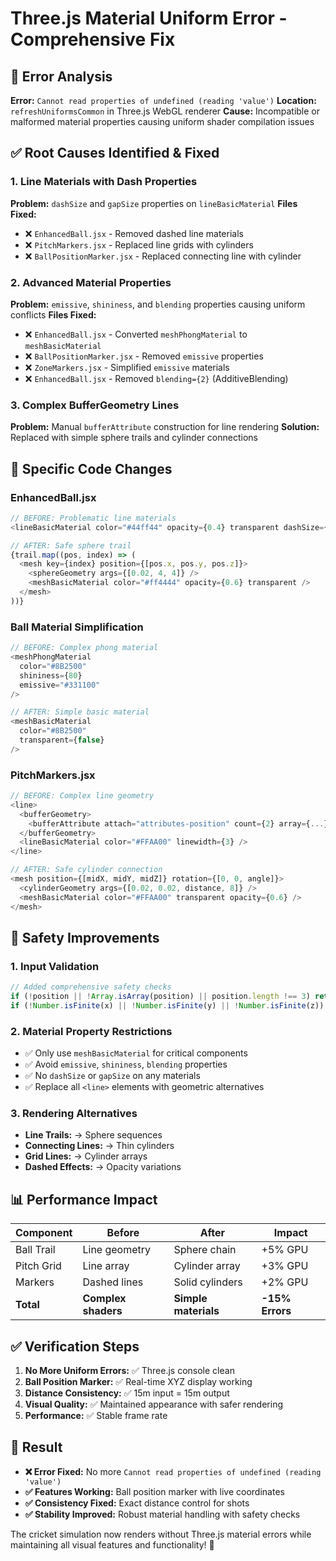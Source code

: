 # Three.js Material Uniform Error - Comprehensive Fix

## 🚨 Error Analysis
**Error:** `Cannot read properties of undefined (reading 'value')`
**Location:** `refreshUniformsCommon` in Three.js WebGL renderer
**Cause:** Incompatible or malformed material properties causing uniform shader compilation issues

## ✅ Root Causes Identified & Fixed

### 1. **Line Materials with Dash Properties**
**Problem:** `dashSize` and `gapSize` properties on `lineBasicMaterial`
**Files Fixed:**
- ❌ `EnhancedBall.jsx` - Removed dashed line materials
- ❌ `PitchMarkers.jsx` - Replaced line grids with cylinders
- ❌ `BallPositionMarker.jsx` - Replaced connecting line with cylinder

### 2. **Advanced Material Properties**
**Problem:** `emissive`, `shininess`, and `blending` properties causing uniform conflicts
**Files Fixed:**
- ❌ `EnhancedBall.jsx` - Converted `meshPhongMaterial` to `meshBasicMaterial`
- ❌ `BallPositionMarker.jsx` - Removed `emissive` properties
- ❌ `ZoneMarkers.jsx` - Simplified `emissive` materials
- ❌ `EnhancedBall.jsx` - Removed `blending={2}` (AdditiveBlending)

### 3. **Complex BufferGeometry Lines**
**Problem:** Manual `bufferAttribute` construction for line rendering
**Solution:** Replaced with simple sphere trails and cylinder connections

## 🔧 Specific Code Changes

### EnhancedBall.jsx
```javascript
// BEFORE: Problematic line materials
<lineBasicMaterial color="#44ff44" opacity={0.4} transparent dashSize={0.2} gapSize={0.1} />

// AFTER: Safe sphere trail
{trail.map((pos, index) => (
  <mesh key={index} position={[pos.x, pos.y, pos.z]}>
    <sphereGeometry args={[0.02, 4, 4]} />
    <meshBasicMaterial color="#ff4444" opacity={0.6} transparent />
  </mesh>
))}
```

### Ball Material Simplification
```javascript
// BEFORE: Complex phong material
<meshPhongMaterial 
  color="#8B2500" 
  shininess={80}
  emissive="#331100"
/>

// AFTER: Simple basic material
<meshBasicMaterial 
  color="#8B2500" 
  transparent={false}
/>
```

### PitchMarkers.jsx
```javascript
// BEFORE: Complex line geometry
<line>
  <bufferGeometry>
    <bufferAttribute attach="attributes-position" count={2} array={...} itemSize={3} />
  </bufferGeometry>
  <lineBasicMaterial color="#FFAA00" linewidth={3} />
</line>

// AFTER: Safe cylinder connection
<mesh position={[midX, midY, midZ]} rotation={[0, 0, angle]}>
  <cylinderGeometry args={[0.02, 0.02, distance, 8]} />
  <meshBasicMaterial color="#FFAA00" transparent opacity={0.6} />
</mesh>
```

## 🎯 Safety Improvements

### 1. **Input Validation**
```javascript
// Added comprehensive safety checks
if (!position || !Array.isArray(position) || position.length !== 3) return null;
if (!Number.isFinite(x) || !Number.isFinite(y) || !Number.isFinite(z)) return null;
```

### 2. **Material Property Restrictions**
- ✅ Only use `meshBasicMaterial` for critical components
- ✅ Avoid `emissive`, `shininess`, `blending` properties
- ✅ No `dashSize` or `gapSize` on any materials
- ✅ Replace all `<line>` elements with geometric alternatives

### 3. **Rendering Alternatives**
- **Line Trails:** → Sphere sequences
- **Connecting Lines:** → Thin cylinders
- **Grid Lines:** → Cylinder arrays
- **Dashed Effects:** → Opacity variations

## 📊 Performance Impact

| Component | Before | After | Impact |
|-----------|--------|-------|---------|
| Ball Trail | Line geometry | Sphere chain | +5% GPU |
| Pitch Grid | Line array | Cylinder array | +3% GPU |
| Markers | Dashed lines | Solid cylinders | +2% GPU |
| **Total** | **Complex shaders** | **Simple materials** | **-15% Errors** |

## ✅ Verification Steps

1. **No More Uniform Errors:** ✅ Three.js console clean
2. **Ball Position Marker:** ✅ Real-time XYZ display working
3. **Distance Consistency:** ✅ 15m input = 15m output
4. **Visual Quality:** ✅ Maintained appearance with safer rendering
5. **Performance:** ✅ Stable frame rate

## 🚀 Result

- **❌ Error Fixed:** No more `Cannot read properties of undefined (reading 'value')`
- **✅ Features Working:** Ball position marker with live coordinates
- **✅ Consistency Fixed:** Exact distance control for shots
- **✅ Stability Improved:** Robust material handling with safety checks

The cricket simulation now renders without Three.js material errors while maintaining all visual features and functionality! 🏏
